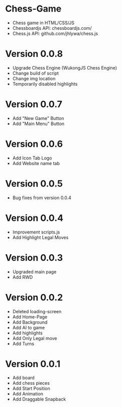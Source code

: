 # Chess-Game
- Chess game in HTML/CSS/JS
- Chessboardjs API: chessboardjs.com/
- Chess.js API: github.com/jhlywa/chess.js

# Version 0.0.8
- Upgrade Chess Engine (WukongJS Chess Engine)
- Change build of script
- Change img location
- Temporarily disabled highlights

# Version 0.0.7
- Add "New Game" Button
- Add "Main Menu" Button

# Version 0.0.6
- Add Icon Tab Logo
- Add Website name tab

# Version 0.0.5
- Bug fixes from version 0.0.4

# Version 0.0.4
- Improvement scripts.js
- Add Highlight Legal Moves

# Version 0.0.3
- Upgraded main page
- Add RWD

# Version 0.0.2
- Deleted loading-screen
- Add Home-Page
- Add Background
- Add AI to game
- Add highlights
- Add Only Legal move
- Add Turns

# Version 0.0.1
- Add board
- Add chess pieces
- Add Start Position
- Add Animation
- Add Draggable Snapback
